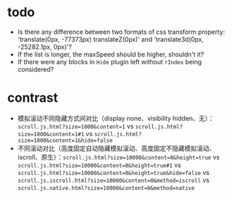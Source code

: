# todo

- Is there any difference between two formats of css transform property: 'translate(0px, -77373px) translateZ(0px)' and 'translate3d(0px, -25282.1px, 0px)'?
- If the list is longer, the maxSpeed should be higher, shouldn't it?
- If there were any blocks in `Hide` plugin left without `rIndex` being considered?

# contrast

- 模拟滚动不同隐藏方式间对比（display none、visibility hidden、无）：`scroll.js.html?size=1000&content=1` vs `scroll.js.html?size=1000&content=1#1` vs `scroll.js.html?size=1000&content=1&hide=false`
- 不同滚动对比（高度固定自动隐藏模拟滚动、高度固定不隐藏模拟滚动、iscroll、原生）：`scroll.js.html?size=10000&content=0&height=true` vs `scroll.js.html?size=10000&content=0&height=true#1` vs `scroll.js.html?size=10000&content=0&height=true&hide=false` vs `scroll.js.iscroll.html?size=10000&content=0&method=iscroll` vs `scroll.js.native.html?size=10000&content=0&method=native`
